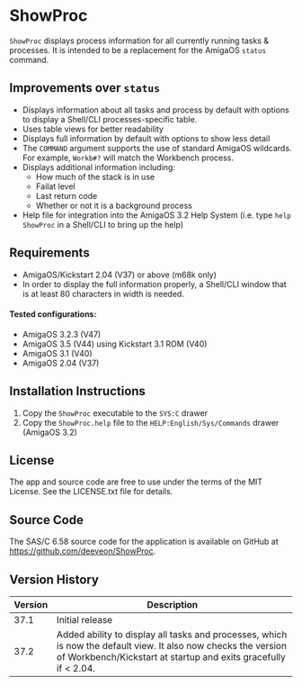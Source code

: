# ShowProc

`ShowProc` displays process information for all currently running 
tasks & processes. It is intended to be a replacement for the 
AmigaOS `status` command.

## Improvements over `status`

* Displays information about all tasks and process by default
  with options to display a Shell/CLI processes-specific table.
* Uses table views for better readability
* Displays full information by default with options to show less
  detail
* The `COMMAND` argument supports the use of standard AmigaOS 
  wildcards. For example, `Workb#?` will match the Workbench process.
* Displays additional information including:
  - How much of the stack is in use
  - Failat level
  - Last return code
  - Whether or not it is a background process
* Help file for integration into the AmigaOS 3.2 Help System (i.e.
  type `help ShowProc` in a Shell/CLI to bring up the help)

## Requirements

* AmigaOS/Kickstart 2.04 (V37) or above (m68k only)
* In order to display the full information properly, a Shell/CLI
  window that is at least 80 characters in width is needed.

#### Tested configurations:

* AmigaOS 3.2.3 (V47)
* AmigaOS 3.5 (V44) using Kickstart 3.1 ROM (V40)
* AmigaOS 3.1 (V40)
* AmigaOS 2.04 (V37)

## Installation Instructions

1. Copy the `ShowProc` executable to the `SYS:C` drawer
2. Copy the `ShowProc.help` file to the `HELP:English/Sys/Commands`
   drawer (AmigaOS 3.2)

## License

The app and source code are free to use under the terms of the MIT
License. See the LICENSE.txt file for details.

## Source Code

The SAS/C 6.58 source code for the application is available on 
GitHub at https://github.com/deeveon/ShowProc.

## Version History

| Version | Description                                             |
|---------|---------------------------------------------------------|
| 37.1    | Initial release
| 37.2    | Added ability to display all tasks and processes, which is now the default view. It also now checks the version of Workbench/Kickstart at startup and exits gracefully if < 2.04.

